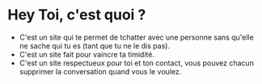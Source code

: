 # Hey Toi, c'est quoi ?

- C'est un site qui te permet de tchatter avec une personne sans qu'elle ne sache qui tu es (tant que tu ne le dis pas).
- C'est un site fait pour vaincre ta timidité.
- C'est un site respectueux pour toi et ton contact, vous pouvez chacun supprimer la conversation quand vous le voulez.
